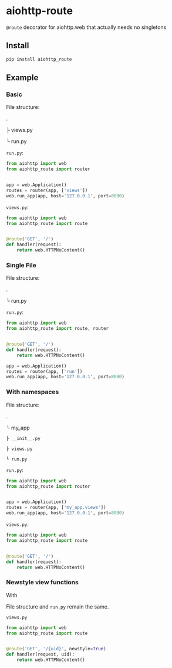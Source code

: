 # aiohttp-route
`@route` decorator for aiohttp.web that actually needs no singletons

## Install

```sh
pip install aiohttp_route
```

## Example

### Basic

File structure:

.

├ views.py

└ run.py


`run.py`:

```py
from aiohttp import web
from aiohttp_route import router


app = web.Application()
routes = router(app, ['views'])
web.run_app(app, host='127.0.0.1', port=8080)
```

`views.py`:

```py
from aiohttp import web
from aiohttp_route import route


@route('GET', '/')
def handler(request):
    return web.HTTPNoContent()
```

### Single File

File structure:

.

└ run.py

`run.py`:

```py
from aiohttp import web
from aiohttp_route import route, router


@route('GET', '/')
def handler(request):
    return web.HTTPNoContent()

app = web.Application()
routes = router(app, ['run'])
web.run_app(app, host='127.0.0.1', port=8080)
```


### With namespaces

File structure:

.

└ my_app

    ├ __init__.py

    ├ views.py

    └ run.py


`run.py`:

 ```py
 from aiohttp import web
 from aiohttp_route import router


 app = web.Application()
 routes = router(app, ['my_app.views'])
 web.run_app(app, host='127.0.0.1', port=8080)
 ```

 `views.py`:

 ```py
 from aiohttp import web
 from aiohttp_route import route


 @route('GET', '/')
 def handler(request):
     return web.HTTPNoContent()
 ```

### Newstyle view functions

With

File structure and `run.py` remain the same.

`views.py`

```py
from aiohttp import web
from aiohttp_route import route


@route('GET', '/{uid}', newstyle=True)
def handler(request, uid):
    return web.HTTPNoContent()
```
